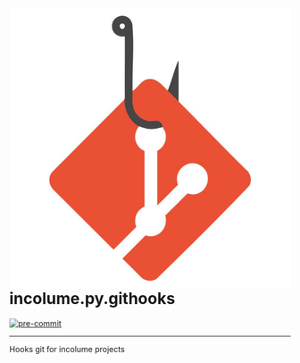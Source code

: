<img title="Logo incolume.py.githooks" alt="logo incolume.py.githooks" src="incolume-py-githooks.png" style="float: right; width: 150; margin-left: 100px;">

# incolume.py.githooks

[![pre-commit](https://img.shields.io/badge/pre--commit-enabled-brightgreen?logo=pre-commit)](https://github.com/pre-commit/pre-commit)

---

Hooks git for incolume projects
